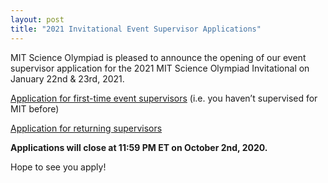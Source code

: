 ```yaml
---
layout: post
title: "2021 Invitational Event Supervisor Applications"
---
```


MIT Science Olympiad is pleased to announce the opening of our event supervisor application for the 2021 MIT Science Olympiad Invitational on January 22nd & 23rd, 2021.

[Application for first-time event supervisors](https://forms.gle/tof28Qos5WSSZh73A) (i.e. you haven’t supervised for MIT before)

[Application for returning supervisors](https://forms.gle/XYBRhkvuH7wKhorG6)

**Applications will close at 11:59 PM ET on October 2nd, 2020.**

Hope to see you apply!
